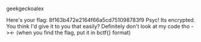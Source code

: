 geekgeckoalex

Here's your flag: 8f163b472e2164f66a5cd751098783f9 Psyc! Its encrypted. You think I'd give it to you that easily? Definitely don't look at my code tho -><- (when you find the flag, put it in bctf{} format)
